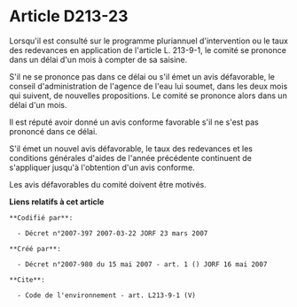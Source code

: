# Article D213-23

Lorsqu'il est consulté sur le programme pluriannuel d'intervention ou le taux des redevances en application de l'article L.
213-9-1, le comité se prononce dans un délai d'un mois à compter de sa saisine. 

S'il ne se prononce pas dans ce délai ou s'il émet un avis défavorable, le conseil d'administration de l'agence de l'eau lui
soumet, dans les deux mois qui suivent, de nouvelles propositions. Le comité se prononce alors dans un délai d'un mois. 

Il est réputé avoir donné un avis conforme favorable s'il ne s'est pas prononcé dans ce délai. 

S'il émet un nouvel avis défavorable, le taux des redevances et les conditions générales d'aides de l'année précédente
continuent de s'appliquer jusqu'à l'obtention d'un avis conforme. 

Les avis défavorables du comité doivent être motivés.

**Liens relatifs à cet article**

	**Codifié par**:

	  - Décret n°2007-397 2007-03-22 JORF 23 mars 2007

	**Créé par**:

	  - Décret n°2007-980 du 15 mai 2007 - art. 1 () JORF 16 mai 2007

	**Cite**:

	  - Code de l'environnement - art. L213-9-1 (V)
